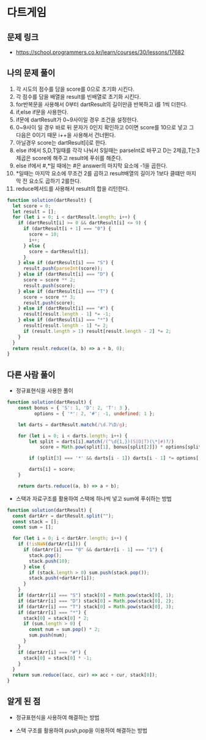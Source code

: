 # 다트게임

## 문제 링크

- https://school.programmers.co.kr/learn/courses/30/lessons/17682

## 나의 문제 풀이

1. 각 시도의 점수를 담을 score를 0으로 초기화 시킨다.
2. 각 점수를 담을 배열을 result를 빈배열로 초기화 시킨다.
3. for반복문을 사용해서 0부터 dartResult의 길이만큼 반복하고 i를 1씩 더한다.
4. if,else if문을 사용한다.
5. if문에 dartResult가 0~9사이일 경우 조건을 설정한다.
6. 0~9사이 일 경우 바로 뒤 문자가 0인지 확인하고 0이면 score를 10으로 넣고 그 다음은 0이기 때문 i++을 사용해서 건너뛴다.
7. 아닐경우 score는 dartResult[i]로 한다.
8. else if에서 S,D,T일때를 각각 나눠서 S일때는 parseInt로 바꾸고 D는 2제곱,T는3제곱은 score에 해주고 result에 푸쉬를 해준다.
9. else if에서 #,\*일 때에는 #은 answer의 마지막 요소에 -1을 곱한다.
10. \*일때는 마지막 요소에 무조건 2를 곱하고 result배열의 길이가 1보다 클떄만 마지막 전 요소도 곱하기 2를한다.
11. reduce메서드를 사용해서 result의 합을 리턴한다.

```js
function solution(dartResult) {
  let score = 0;
  let result = [];
  for (let i = 0; i < dartResult.length; i++) {
    if (dartResult[i] >= 0 && dartResult[i] <= 9) {
      if (dartResult[i + 1] === "0") {
        score = 10;
        i++;
      } else {
        score = dartResult[i];
      }
    } else if (dartResult[i] === "S") {
      result.push(parseInt(score));
    } else if (dartResult[i] === "D") {
      score = score ** 2;
      result.push(score);
    } else if (dartResult[i] === "T") {
      score = score ** 3;
      result.push(score);
    } else if (dartResult[i] === "#") {
      result[result.length - 1] *= -1;
    } else if (dartResult[i] === "*") {
      result[result.length - 1] *= 2;
      if (result.length > 1) result[result.length - 2] *= 2;
    }
  }
  return result.reduce((a, b) => a + b, 0);
}
```

## 다른 사람 풀이

- 정규표현식을 사용한 풀이

```js
function solution(dartResult) {
    const bonus = { 'S': 1, 'D': 2, 'T': 3 },
          options = { '*': 2, '#': -1, undefined: 1 };

    let darts = dartResult.match(/\d.?\D/g);

    for (let i = 0; i < darts.length; i++) {
        let split = darts[i].match(/(^\d{1,})(S|D|T)(\*|#)?/)
            score = Math.pow(split[1], bonus[split[2]]) * options[split[3]];

        if (split[3] === '*' && darts[i - 1]) darts[i - 1] *= options['*'];

        darts[i] = score;
    }

    return darts.reduce((a, b) => a + b);
```

- 스택과 자료구조를 활용하여 스택에 하나씩 넣고 sum에 푸쉬하는 방법

```js
function solution(dartResult) {
  const dartArr = dartResult.split("");
  const stack = [];
  const sum = [];

  for (let i = 0; i < dartArr.length; i++) {
    if (!isNaN(dartArr[i])) {
      if (dartArr[i] === "0" && dartArr[i - 1] === "1") {
        stack.pop();
        stack.push(10);
      } else {
        if (stack.length > 0) sum.push(stack.pop());
        stack.push(+dartArr[i]);
      }
    }
    if (dartArr[i] === "S") stack[0] = Math.pow(stack[0], 1);
    if (dartArr[i] === "D") stack[0] = Math.pow(stack[0], 2);
    if (dartArr[i] === "T") stack[0] = Math.pow(stack[0], 3);
    if (dartArr[i] === "*") {
      stack[0] = stack[0] * 2;
      if (sum.length > 0) {
        const num = sum.pop() * 2;
        sum.push(num);
      }
    }
    if (dartArr[i] === "#") {
      stack[0] = stack[0] * -1;
    }
  }
  return sum.reduce((acc, cur) => acc + cur, stack[0]);
}
```

## 알게 된 점

- 정규표현식을 사용하여 해결하는 방법

- 스택 구조를 활용하여 push,pop을 이용하여 해결하는 방법
